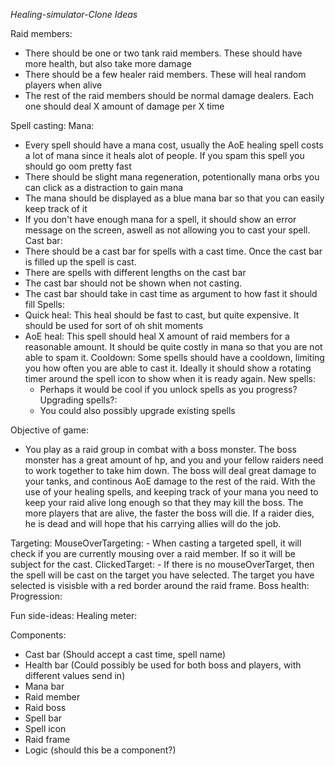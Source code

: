 *Healing-simulator-Clone Ideas*

Raid members:
- There should be one or two tank raid members. These should have more health, but also take more damage
- There should be a few healer raid members. These will heal random players when alive
- The rest of the raid members should be normal damage dealers. Each one should deal X amount of damage per X time

Spell casting:
  Mana:
  - Every spell should have a mana cost, usually the AoE healing spell costs a lot of mana since it heals alot of people.
    If you spam this spell you should go oom pretty fast
  - There should be slight mana regeneration, potentionally mana orbs you can click as a distraction to gain mana
  - The mana should be displayed as a blue mana bar so that you can easily keep track of it
  - If you don't have enough mana for a spell, it should show an error message on the screen, aswell as not allowing
    you to cast your spell.
  Cast bar:
  - There should be a cast bar for spells with a cast time. Once the cast bar is filled up the spell is cast.
  - There are spells with different lengths on the cast bar
  - The cast bar should not be shown when not casting.
  - The cast bar should take in cast time as argument to how fast it should fill
  Spells:
  - Quick heal:
      This heal should be fast to cast, but quite expensive. It should be used for sort of oh shit moments
  - AoE heal:
      This spell should heal X amount of raid members for a reasonable amount. It should be quite costly in mana
      so that you are not able to spam it.
    Cooldown:
      Some spells should have a cooldown, limiting you how often you are able to cast it. Ideally it should show a
      rotating timer around the spell icon to show when it is ready again.
  New spells:
    - Perhaps it would be cool if you unlock spells as you progress?
  Upgrading spells?:
    - You could also possibly upgrade existing spells

Objective of game:
  - You play as a raid group in combat with a boss monster. The boss monster has a great amount of hp, and you and your
  fellow raiders need to work together to take him down. The boss will deal great damage to your tanks, and continous
  AoE damage to the rest of the raid. With the use of your healing spells, and keeping track of your mana you need to
  keep your raid alive long enough so that they may kill the boss. The more players that are alive, the faster the boss
  will die. If a raider dies, he is dead and will hope that his carrying allies will do the job.

Targeting:
  MouseOverTargeting:
    - When casting a targeted spell, it will check if you are currently mousing over a raid member. If so it will be
      subject for the cast.
  ClickedTarget:
    - If there is no mouseOverTarget, then the spell will be cast on the target you have selected. The target you have
    selected is visisble with a red border around the raid frame.
Boss health:
Progression:

Fun side-ideas:
  Healing meter:

Components:
  * Cast bar (Should accept a cast time, spell name)
  * Health bar (Could possibly be used for both boss and players, with different
  values send in)
  * Mana bar
  * Raid member
  * Raid boss
  * Spell bar
  * Spell icon
  * Raid frame
  * Logic (should this be a component?)
  


  
  


